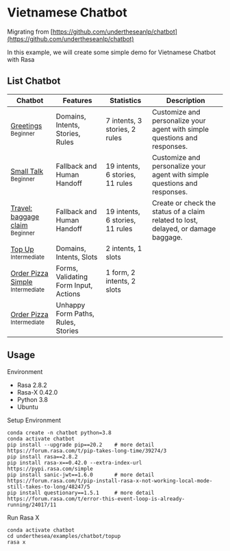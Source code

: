 # Vietnamese Chatbot

Migrating from [https://github.com/undertheseanlp/chatbot](https://github.com/undertheseanlp/chatbot)

In this example, we will create some simple demo for Vietnamese Chatbot with Rasa

## List Chatbot 

<table>
<thead>
  <tr>
    <th>Chatbot</th>
    <th>Features</th>
    <th>Statistics</th>
    <th>Description</th>
  </tr>
</thead>
<tbody>
  <tr>
    <td>
      <a href="greetings">Greetings</a><br/>
      <sub>Beginner</sub>
    </td>
    <td>Domains, Intents, Stories, Rules</td>
    <td>7 intents, 3 stories, 2 rules</td>
    <td>Customize and personalize your agent with simple questions and responses.</td>
  </tr>
  <tr>
    <td>
      <a href="small_talk">Small Talk</a><br/>
      <sub>Beginner</sub>
    </td>
    <td>Fallback and Human Handoff</td>
    <td>19 intents, 6 stories, 11 rules</td>
    <td>
        Customize and personalize your agent with simple questions and responses.
    </td>
  </tr>
  <tr>
    <td>
      <a href="small_talk">Travel: baggage claim</a><br/>
      <sub>Beginner</sub>
    </td>
    <td>Fallback and Human Handoff</td>
    <td>19 intents, 6 stories, 11 rules</td>
    <td>
        Create or check the status of a claim related to lost, delayed, or damage baggage.<br/>
    </td>
  </tr>
  <tr>
    <td>
      <a href="top_up">Top Up</a><br/>
      <sub>Intermediate</sub>
    </td>
    <td>Domains, Intents, Slots</td>
    <td>2 intents, 1 slots</td>
    <td></td>
  </tr>
  <tr>
    <td>
      <a href="order_pizza_simple">Order Pizza Simple</a><br/>
      <sub>Intermediate</sub>
    </td>
    <td>Forms, Validating Form Input, Actions</td>
    <td>1 form, 2 intents, 2 slots</td>
    <td></td>
  </tr>
  <tr>
    <td>
      <a href="order_pizza">Order Pizza</a><br/>
      <sub>Intermediate</sub>
    </td>
    <td>Unhappy Form Paths, Rules, Stories</td>
    <td></td>
    <td></td>
  </tr>
</tbody>
</table>

## Usage

Environment

* Rasa 2.8.2
* Rasa-X 0.42.0
* Python 3.8
* Ubuntu

Setup Environment

```
conda create -n chatbot python=3.8
conda activate chatbot
pip install --upgrade pip==20.2    # more detail https://forum.rasa.com/t/pip-takes-long-time/39274/3
pip install rasa==2.8.2
pip install rasa-x==0.42.0 --extra-index-url https://pypi.rasa.com/simple
pip install sanic-jwt==1.6.0       # more detail https://forum.rasa.com/t/pip-install-rasa-x-not-working-local-mode-still-takes-to-long/48247/5
pip install questionary==1.5.1     # more detail https://forum.rasa.com/t/error-this-event-loop-is-already-running/24017/11
```

Run Rasa X

```
conda activate chatbot 
cd underthesea/examples/chatbot/topup
rasa x
```
